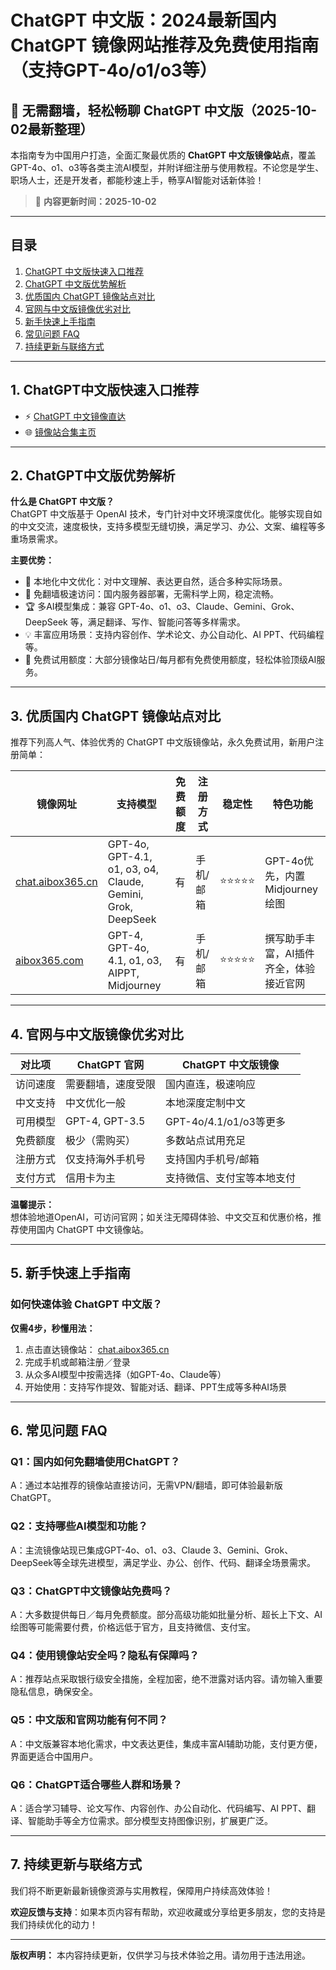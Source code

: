 # ChatGPT 中文版：2024最新国内 ChatGPT 镜像网站推荐及免费使用指南（支持GPT-4o/o1/o3等）

## 🚀 无需翻墙，轻松畅聊 ChatGPT 中文版（2025-10-02最新整理）

本指南专为中国用户打造，全面汇聚最优质的 **ChatGPT 中文版镜像站点**，覆盖GPT-4o、o1、o3等各类主流AI模型，并附详细注册与使用教程。不论您是学生、职场人士，还是开发者，都能秒速上手，畅享AI智能对话新体验！

> 📅 **内容更新时间：2025-10-02**

---

## 目录

1. [ChatGPT 中文版快速入口推荐](#chatgpt中文版快速入口推荐)
2. [ChatGPT 中文版优势解析](#chatgpt中文版优势解析)
3. [优质国内 ChatGPT 镜像站点对比](#优质国内chatgpt镜像站点对比)
4. [官网与中文版镜像优劣对比](#官网与中文版镜像优劣对比)
5. [新手快速上手指南](#新手快速上手指南)
6. [常见问题 FAQ](#常见问题-faq)
7. [持续更新与联络方式](#持续更新与联络方式)

---

## 1. ChatGPT中文版快速入口推荐

- ⚡ [ChatGPT 中文镜像直达](https://chat.aibox365.cn)
- 🌐 [镜像站合集主页](https://aibox365.com)

---

## 2. ChatGPT中文版优势解析

**什么是 ChatGPT 中文版？**  
ChatGPT 中文版基于 OpenAI 技术，专门针对中文环境深度优化。能够实现自如的中文交流，速度极快，支持多模型无缝切换，满足学习、办公、文案、编程等多重场景需求。

**主要优势：**

- 🌟 本地化中文优化：对中文理解、表达更自然，适合多种实际场景。
- 🚀 免翻墙极速访问：国内服务器部署，无需科学上网，稳定流畅。
- 🏆 多AI模型集成：兼容 GPT-4o、o1、o3、Claude、Gemini、Grok、DeepSeek 等，满足翻译、写作、智能问答等多样需求。
- 💡 丰富应用场景：支持内容创作、学术论文、办公自动化、AI PPT、代码编程等。
- 🎁 免费试用额度：大部分镜像站日/每月都有免费使用额度，轻松体验顶级AI服务。

---

## 3. 优质国内 ChatGPT 镜像站点对比

推荐下列高人气、体验优秀的 ChatGPT 中文版镜像站，永久免费试用，新用户注册简单：

| 镜像网址 | 支持模型 | 免费额度 | 注册方式 | 稳定性 | 特色功能 |
|----------|---------------------|--------|------------|------|-------------------------------|
| [chat.aibox365.cn](https://chat.aibox365.cn) | GPT-4o, GPT-4.1, o1, o3, o4, Claude, Gemini, Grok, DeepSeek | 有 | 手机/邮箱 | ⭐⭐⭐⭐⭐ | GPT-4o优先，内置Midjourney绘图 |
| [aibox365.com](https://aibox365.com) | GPT-4, GPT-4o, 4.1, o1, o3, AIPPT, Midjourney | 有 | 手机/邮箱 | ⭐⭐⭐⭐⭐ | 撰写助手丰富，AI插件齐全，体验接近官网 |

---

## 4. 官网与中文版镜像优劣对比

| 对比项 | ChatGPT 官网 | ChatGPT 中文版镜像 |
|--------|--------------|--------------------|
| 访问速度 | 需要翻墙，速度受限 | 国内直连，极速响应 |
| 中文支持 | 中文优化一般 | 本地深度定制中文 |
| 可用模型 | GPT-4, GPT-3.5 | GPT-4o/4.1/o1/o3等更多 |
| 免费额度 | 极少（需购买） | 多数站点试用充足 |
| 注册方式 | 仅支持海外手机号 | 支持国内手机号/邮箱 |
| 支付方式 | 信用卡为主 | 支持微信、支付宝等本地支付 |

**温馨提示：**  
想体验地道OpenAI，可访问官网；如关注无障碍体验、中文交互和优惠价格，推荐使用国内 ChatGPT 中文镜像站。

---

## 5. 新手快速上手指南

### 如何快速体验 ChatGPT 中文版？

**仅需4步，秒懂用法：**

1. 点击直达镜像站： [chat.aibox365.cn](https://chat.aibox365.cn)
2. 完成手机或邮箱注册／登录
3. 从众多AI模型中按需选择（如GPT-4o、Claude等）
4. 开始使用：支持写作提效、智能对话、翻译、PPT生成等多种AI场景

---

## 6. 常见问题 FAQ

### Q1：国内如何免翻墙使用ChatGPT？
A：通过本站推荐的镜像站直接访问，无需VPN/翻墙，即可体验最新版ChatGPT。

### Q2：支持哪些AI模型和功能？
A：主流镜像站现已集成GPT-4o、o1、o3、Claude 3、Gemini、Grok、DeepSeek等全球先进模型，满足学业、办公、创作、代码、翻译全场景需求。

### Q3：ChatGPT中文镜像站免费吗？
A：大多数提供每日／每月免费额度。部分高级功能如批量分析、超长上下文、AI绘图等可能需要付费，价格远低于官方，且支持微信、支付宝。

### Q4：使用镜像站安全吗？隐私有保障吗？
A：推荐站点采取银行级安全措施，全程加密，绝不泄露对话内容。请勿输入重要隐私信息，确保安全。

### Q5：中文版和官网功能有何不同？
A：中文版兼容本地化需求，中文表达更佳，集成丰富AI辅助功能，支付更方便，界面更适合中国用户。

### Q6：ChatGPT适合哪些人群和场景？
A：适合学习辅导、论文写作、内容创作、办公自动化、代码编写、AI PPT、翻译、智能助手等全方位需求。部分模型支持图像识别，扩展更广泛。

---

## 7. 持续更新与联络方式

我们将不断更新最新镜像资源与实用教程，保障用户持续高效体验！

**欢迎反馈与支持**：如果本页内容有帮助，欢迎收藏或分享给更多朋友，您的支持是我们持续优化的动力！

---

**版权声明：** 本内容持续更新，仅供学习与技术体验之用。请勿用于违法用途。